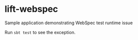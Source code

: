 lift-webspec
============

Sample application demonstrating WebSpec test runtime issue

Run `sbt test` to see the exception.